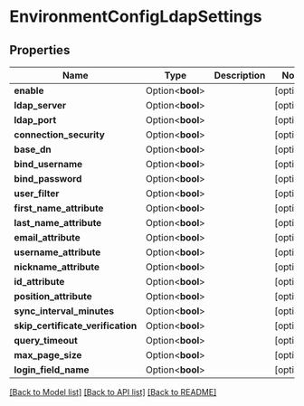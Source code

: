 # EnvironmentConfigLdapSettings

## Properties

Name | Type | Description | Notes
------------ | ------------- | ------------- | -------------
**enable** | Option<**bool**> |  | [optional]
**ldap_server** | Option<**bool**> |  | [optional]
**ldap_port** | Option<**bool**> |  | [optional]
**connection_security** | Option<**bool**> |  | [optional]
**base_dn** | Option<**bool**> |  | [optional]
**bind_username** | Option<**bool**> |  | [optional]
**bind_password** | Option<**bool**> |  | [optional]
**user_filter** | Option<**bool**> |  | [optional]
**first_name_attribute** | Option<**bool**> |  | [optional]
**last_name_attribute** | Option<**bool**> |  | [optional]
**email_attribute** | Option<**bool**> |  | [optional]
**username_attribute** | Option<**bool**> |  | [optional]
**nickname_attribute** | Option<**bool**> |  | [optional]
**id_attribute** | Option<**bool**> |  | [optional]
**position_attribute** | Option<**bool**> |  | [optional]
**sync_interval_minutes** | Option<**bool**> |  | [optional]
**skip_certificate_verification** | Option<**bool**> |  | [optional]
**query_timeout** | Option<**bool**> |  | [optional]
**max_page_size** | Option<**bool**> |  | [optional]
**login_field_name** | Option<**bool**> |  | [optional]

[[Back to Model list]](../README.md#documentation-for-models) [[Back to API list]](../README.md#documentation-for-api-endpoints) [[Back to README]](../README.md)


